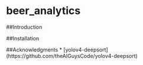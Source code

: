 # beer_analytics
<p></p>
##Introduction
<p></p>
##Installation
<p></p>
##Acknowledgments
  * [yolov4-deepsort](https://github.com/theAIGuysCode/yolov4-deepsort)
